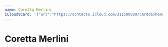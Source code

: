 ```yaml
---
name: Coretta Merlini
iCloudVCard: '{"url":"https://contacts.icloud.com/311500889/carddavhome/card/ZWZiMTIxYjItYzkyNS00MThjLTkwM2UtOTRiMGRlODgwOWUy.vcf","etag":"\"kmfhf170\"","data":"BEGIN:VCARD\r\nVERSION:3.0\r\nFN:\r\nN:Merlini;Coretta;;;\r\nUID:efb121b2-c925-418c-903e-94b0de8809e2\r\nPRODID:ez-vcard 0.9.13-fc\r\nREV:2025-04-03T22:06:56Z\r\nORG:;\r\nPHOTO;VALUE=uri:https://gateway.icloud.com/contacts/311500889/ck/card/bbf42\r\n f403744d992a6fbb5e004eff9be\r\nEND:VCARD"}'
---
```

# Coretta Merlini